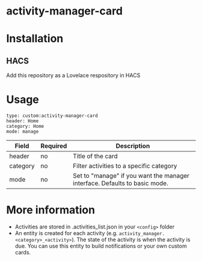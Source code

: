 # activity-manager-card



# Installation
## HACS
Add this repository as a Lovelace respository in HACS

# Usage
```
type: custom:activity-manager-card
header: Home
category: Home
mode: manage
```

| Field | Required| Description |
| - | -| - |
| header | no | Title of the card |
| category | no | Filter activities to a specific category |
| mode | no| Set to "manage" if you want the manager interface. Defaults to basic mode.|

# More information
* Activities are stored in .activities_list.json in your `<config>` folder
* An entity is created for each activity (e.g. `activity_manager.<category>_<activity>`). The state of the activity is when the activity is due. You can use this entity to build notifications or your own custom cards.
